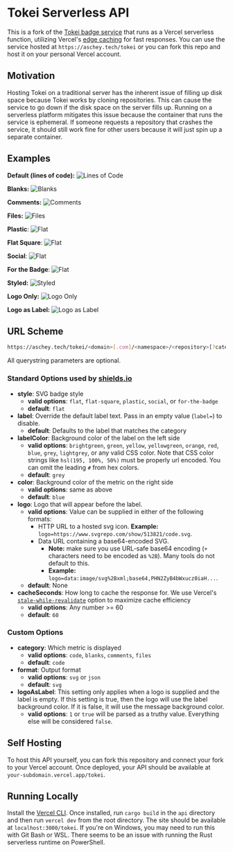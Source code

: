 # Tokei Serverless API

This is a fork of the [Tokei badge service](https://github.com/XAMPPRocky/tokei_rs) that runs as a Vercel serverless function, utilizing Vercel's [edge caching](https://vercel.com/docs/concepts/functions/serverless-functions/edge-caching#) for fast responses. You can use the service hosted at `https://aschey.tech/tokei` or you can fork this repo and host it on your personal Vercel account.

## Motivation

Hosting Tokei on a traditional server has the inherent issue of filling up disk space because Tokei works by cloning repositories. This can cause the service to go down if the disk space on the server fills up. Running on a serverless platform mitigates this issue because the container that runs the service is ephemeral. If someone requests a repository that crashes the service, it should still work fine for other users because it will just spin up a separate container.

## Examples

**Default (lines of code):** ![Lines of Code](https://aschey.tech/tokei/github/aschey/vercel-tokei)

**Blanks:** ![Blanks](https://aschey.tech/tokei/github/aschey/vercel-tokei?category=blanks)

**Comments:** ![Comments](https://aschey.tech/tokei/github/aschey/vercel-tokei?category=comments)

**Files:** ![Files](https://aschey.tech/tokei/github/aschey/vercel-tokei?category=files)

**Plastic**: ![Flat](https://aschey.tech/tokei/github/aschey/vercel-tokei?style=plastic)

**Flat Square**: ![Flat](https://aschey.tech/tokei/github/aschey/vercel-tokei?style=flat-square)

**Social**: ![Flat](https://aschey.tech/tokei/github/aschey/vercel-tokei?style=social)

**For the Badge**: ![Flat](https://aschey.tech/tokei/github/aschey/vercel-tokei?style=for-the-badge)

**Styled:** ![Styled](https://aschey.tech/tokei/github/aschey/vercel-tokei?labelColor=badbe6&color=32a852&style=for-the-badge&label=Lines&logo=https://simpleicons.org/icons/rust.svg)

**Logo Only:** ![Logo Only](https://aschey.tech/tokei/github/aschey/vercel-tokei?color=157c8c&style=for-the-badge&logo=https://simpleicons.org/icons/rust.svg&label=)

**Logo as Label:** ![Logo as Label](https://aschey.tech/tokei/github/aschey/vercel-tokei?color=9b73eb&style=for-the-badge&logo=https://simpleicons.org/icons/rust.svg&label=&logoAsLabel=true&labelColor=dbd3ed)

## URL Scheme

```sh
https://aschey.tech/tokei/<domain>[.com]/<namespace>/<repository>[?category=<category>&format=<format>&style=<style>&labelColor=<labelColor>&color=<color>&label=<label>&logo=<logo>&logoAsLabel=<logoAsLabel>&cacheSeconds=<cacheSeconds>]
```

All querystring parameters are optional.

### Standard Options used by [shields.io](https://shields.io/)

- **style**: SVG badge style
  - **valid options**: `flat`, `flat-square`, `plastic`, `social`, or `for-the-badge`
  - **default**: `flat`
- **label**: Override the default label text. Pass in an empty value (`label=`) to disable.
  - **default**: Defaults to the label that matches the category
- **labelColor**: Background color of the label on the left side
  - **valid options**: `brightgreen`, `green`, `yellow`, `yellowgreen`, `orange`, `red`, `blue`, `grey`, `lightgrey`, or any valid CSS color. Note that CSS color strings like `hsl(195, 100%, 50%)` must be properly url encoded. You can omit the leading `#` from hex colors.
  - **default**: `grey`
- **color**: Background color of the metric on the right side
  - **valid options**: same as above
  - **default**: `blue`
- **logo**: Logo that will appear before the label.
  - **valid options**: Value can be supplied in either of the following formats:
    - HTTP URL to a hosted svg icon. **Example:** `logo=https://www.svgrepo.com/show/513821/code.svg`.
    - Data URL containing a base64-encoded SVG.
      - **Note:** make sure you use URL-safe base64 encoding (`+` characters need to be encoded as `%2B`). Many tools do not default to this.
      - **Example:** `logo=data:image/svg%2Bxml;base64,PHN2ZyB4bWxucz0iaH...`.
  - **default**: None
- **cacheSeconds**: How long to cache the response for. We use Vercel's [`stale-while-revalidate`](https://vercel.com/docs/concepts/functions/serverless-functions/edge-caching#stale-while-revalidate) option to maximize cache efficiency
  - **valid options**: Any number >= 60
  - **default**: `60`

### Custom Options

- **category**: Which metric is displayed
  - **valid options**: `code`, `blanks`, `comments`, `files`
  - **default**: `code`
- **format**: Output format
  - **valid options**: `svg` or `json`
  - **default**: `svg`
- **logoAsLabel**: This setting only applies when a logo is supplied and the label is empty. If this setting is true, then the logo will use the label background color. If it is false, it will use the message background color.
  - **valid options**: `1` or `true` will be parsed as a truthy value. Everything else will be considered `false`.

## Self Hosting

To host this API yourself, you can fork this repository and connect your fork to your Vercel account. Once deployed, your API should be available at `your-subdomain.vercel.app/tokei`.

## Running Locally

Install the [Vercel CLI](https://vercel.com/docs/cli). Once installed, run `cargo build` in the `api` directory and then run `vercel dev` from the root directory. The site should be available at `localhost:3000/tokei`. If you're on Windows, you may need to run this with Git Bash or WSL. There seems to be an issue with running the Rust serverless runtime on PowerShell.
